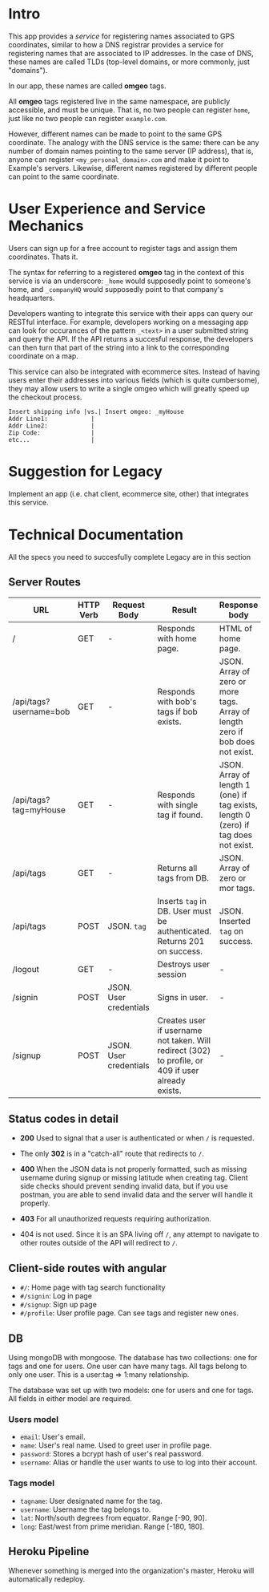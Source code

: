 # Intro
This app provides a *service* for registering names associated to GPS coordinates, similar to how a DNS registrar provides a service for registering names that are associated to IP addresses. In the case of DNS, these names are called TLDs (top-level domains, or more commonly, just "domains").

In our app, these names are called **omgeo** tags.

All **omgeo** tags registered live in the same namespace, are publicly accessible, and must be unique. That is, no two people can register `home`, just like no two people can register `example.com`.

However, different names can be made to point to the same GPS coordinate. The analogy with the DNS service is the same: there can be any number of domain names pointing to the same server (IP address), that is, anyone can register `<my_personal_domain>.com` and make it point to Example's servers. Likewise, different names registered by different people can point to the same coordinate.

# User Experience and Service Mechanics
Users can sign up for a free account to register tags and assign them coordinates. Thats it.

The syntax for referring to a registered **omgeo** tag in the context of this service is via an underscore: `_home` would supposedly point to someone's home, and `_companyHQ` would supposedly point to that company's headquarters.

Developers wanting to integrate this service with their apps can query our RESTful interface. For example, developers working on a messaging app can look for occurances of the pattern `_<text>` in a user submitted string and query the API. If the API returns a succesful response, the developers can then turn that part of the string into a link to the corresponding coordinate on a map.

This service can also be integrated with ecommerce sites. Instead of having users enter their addresses into various fields (which is quite cumbersome), they may allow users to write a single omgeo which will greatly speed up the checkout process.
```
Insert shipping info |vs.| Insert omgeo: _myHouse
Addr Line1:            |
Addr Line2:            |
Zip Code:              |
etc...                 |
```

# Suggestion for Legacy
Implement an app (i.e. chat client, ecommerce site, other) that integrates this service.

# Technical Documentation
All the specs you need to succesfully complete Legacy are in this section

## Server Routes
| URL                    | HTTP Verb | Request Body           | Result                                                                                             | Response body                                                                       |
|------------------------|-----------|------------------------|----------------------------------------------------------------------------------------------------|-------------------------------------------------------------------------------------|
| /                      | GET       | -                      | Responds with home page.                                                                           | HTML of home page.                                                                  |
| /api/tags?username=bob | GET       | -                      | Responds with bob's tags if bob exists.                                                            | JSON. Array of zero or more tags. Array of length zero if bob does not exist.       |
| /api/tags?tag=myHouse  | GET       | -                      | Responds with single tag if found.                                                                 | JSON. Array of length 1 (one) if tag exists, length 0 (zero) if tag does not exist. |
| /api/tags              | GET       | -                      | Returns all tags from DB.                                                                          | JSON. Array of zero or mor tags.                                                    |
| /api/tags              | POST      | JSON. `tag`            | Inserts `tag` in DB. User must be authenticated. Returns 201 on success.                           | JSON. Inserted `tag` on success.                                                    |
| /logout                | GET       | -                      | Destroys user session                                                                              | -                                                                                   |
| /signin                | POST      | JSON. User credentials | Signs in user.                                                                                     | -                                                                                   |
| /signup                | POST      | JSON. User credentials | Creates user if username not taken. Will redirect (302) to profile, or 409 if user already exists. | -                                                                                   |

## Status codes in detail
* **200** Used to signal that a user is authenticated or when `/` is requested.

* The only **302** is in a "catch-all" route that redirects to `/`.

* **400** When the JSON data is not properly formatted, such as missing username during signup or missing latitude when creating tag. Client side checks should prevent sending invalid data, but if you use postman, you are able to send invalid data and the server will handle it properly.

* **403** For all unauthorized requests requiring authorization.

* 404 is not used. Since it is an SPA living off `/`, any attempt to navigate to other routes outside of the API will redirect to `/`.

## Client-side routes with angular

* `#/`: Home page with tag search functionality
* `#/signin`: Log in page
* `#/signup`: Sign up page
* `#/profile`: User profile page. Can see tags and register new ones.

## DB
Using mongoDB with mongoose. The database has two collections: one for tags and one for users. One user can have many tags. All tags belong to only one user. This is a user:tag => 1:many relationship.

The database was set up with two models: one for users and one for tags. All fields in either model are required.

### Users model
* `email`: User's email.
* `name`: User's real name. Used to greet user in profile page.
* `password`: Stores a bcrypt hash of user's real password.
* `username`: Alias or handle the user wants to use to log into their account.

### Tags model
* `tagname`: User designated name for the tag.
* `username`: Username the tag belongs to.
* `lat`: North/south degrees from equator. Range [-90, 90].
* `long`: East/west from prime meridian. Range [-180, 180].

## Heroku Pipeline
Whenever something is merged into the organization's master, Heroku will automatically redeploy.
